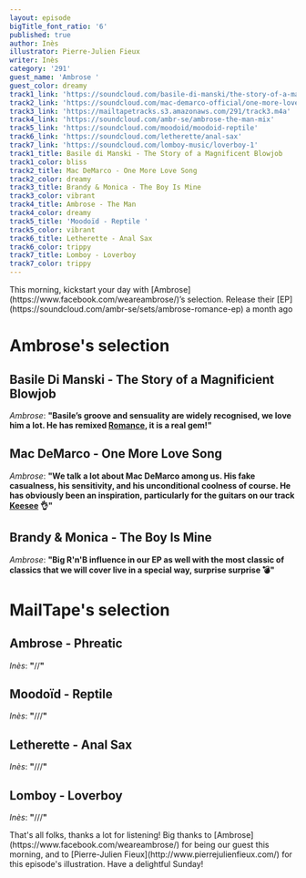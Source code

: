 ```yaml
---
layout: episode
bigTitle_font_ratio: '6'
published: true
author: Inès
illustrator: Pierre-Julien Fieux
writer: Inès
category: '291'
guest_name: 'Ambrose '
guest_color: dreamy
track1_link: 'https://soundcloud.com/basile-di-manski/the-story-of-a-magnificient-blowjob'
track2_link: 'https://soundcloud.com/mac-demarco-official/one-more-love-song'
track3_link: 'https://mailtapetracks.s3.amazonaws.com/291/track3.m4a'
track4_link: 'https://soundcloud.com/ambr-se/ambrose-the-man-mix'
track5_link: 'https://soundcloud.com/moodoid/moodoid-reptile'
track6_link: 'https://soundcloud.com/letherette/anal-sax'
track7_link: 'https://soundcloud.com/lomboy-music/loverboy-1'
track1_title: Basile di Manski - The Story of a Magnificent Blowjob
track1_color: bliss
track2_title: Mac DeMarco - One More Love Song
track2_color: dreamy
track3_title: Brandy & Monica - The Boy Is Mine
track3_color: vibrant
track4_title: Ambrose - The Man
track4_color: dreamy
track5_title: 'Moodoïd - Reptile '
track5_color: vibrant
track6_title: Letherette - Anal Sax
track6_color: trippy
track7_title: Lomboy - Loverboy
track7_color: trippy
---
```

<p id="introduction">This morning, kickstart your day with [Ambrose](https://www.facebook.com/weareambrose/)’s selection. 
Release their [EP](https://soundcloud.com/ambr-se/sets/ambrose-romance-ep) a month ago</p>
<p></p> 


# Ambrose's selection

## Basile Di Manski - The Story of a Magnificient Blowjob
_Ambrose_: **"**Basile’s groove and sensuality are widely recognised, we love him a lot. He has remixed [Romance](http://bit.ly/remixbasile), it is a real gem!**"**

## Mac DeMarco - One More Love Song
_Ambrose_: **"**We talk a lot about Mac DeMarco among us. His fake casualness, his sensitivity, and his unconditional coolness of course. He has obviously been an inspiration, particularly for the guitars on our track [Keesee](https://soundcloud.com/ambr-se/ambrose-keesee-mix) 👌**"**

## Brandy & Monica - The Boy Is Mine
_Ambrose_: **"**Big R'n'B influence in our EP as well with the most classic of classics that we will cover live in a special way, surprise surprise 💣**"**


# MailTape's selection

## Ambrose - Phreatic
_Inès_: **"**//**"**

## Moodoïd - Reptile
_Inès_: **"**///**"**

## Letherette - Anal Sax
_Inès_: **"**///**"**

## Lomboy - Loverboy
_Inès_: **"**///**"**

<p id="outroduction">That's all folks, thanks a lot for listening! Big thanks to [Ambrose](https://www.facebook.com/weareambrose/) for being our guest this morning, and to [Pierre-Julien Fieux](http://www.pierrejulienfieux.com/) for this episode's illustration. Have a delightful Sunday!</p>
